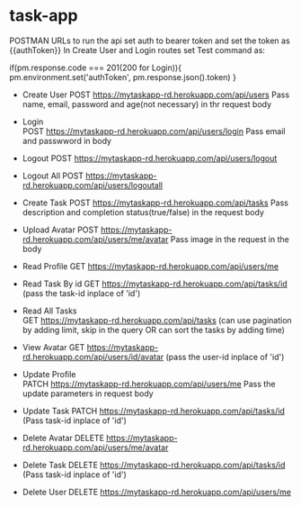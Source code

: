 # task-app

POSTMAN URLs to run the api
set auth to bearer token and set the token as {{authToken}}
In Create User and Login routes set Test command as:

if(pm.response.code === 201(200 for Login)){
    pm.environment.set('authToken', pm.response.json().token) 
}

- Create User
  POST https://mytaskapp-rd.herokuapp.com/api/users 
  Pass name, email, password and age(not necessary) in thr request body
  
- Login  
  POST https://mytaskapp-rd.herokuapp.com/api/users/login
  Pass email and passwword in body
  
- Logout 
  POST https://mytaskapp-rd.herokuapp.com/api/users/logout  
  
- Logout All
  POST https://mytaskapp-rd.herokuapp.com/api/users/logoutall
 
- Create Task
  POST https://mytaskapp-rd.herokuapp.com/api/tasks 
  Pass description and completion status(true/false) in the request body
  
- Upload Avatar
  POST https://mytaskapp-rd.herokuapp.com/api/users/me/avatar
  Pass image in the request in the body
  
- Read Profile
  GET  https://mytaskapp-rd.herokuapp.com/api/users/me
  
- Read Task By id
  GET https://mytaskapp-rd.herokuapp.com/api/tasks/id  (pass the task-id inplace of 'id')
  
- Read All Tasks  
  GET https://mytaskapp-rd.herokuapp.com/api/tasks      (can use pagination by adding limit, skip in the query OR can sort the tasks by adding time)
  
- View Avatar
  GET https://mytaskapp-rd.herokuapp.com/api/users/id/avatar   (pass the user-id inplace of 'id')
  
- Update Profile  
  PATCH https://mytaskapp-rd.herokuapp.com/api/users/me
  Pass the update parameters in request body
  
- Update Task
  PATCH https://mytaskapp-rd.herokuapp.com/api/tasks/id (Pass task-id inplace of 'id')
  
- Delete Avatar
  DELETE https://mytaskapp-rd.herokuapp.com/api/users/me/avatar
  
- Delete Task
  DELETE https://mytaskapp-rd.herokuapp.com/api/tasks/id (Pass task-id inplace of 'id')
  
- Delete User
  DELETE https://mytaskapp-rd.herokuapp.com/api/users/me 
  
  
  



